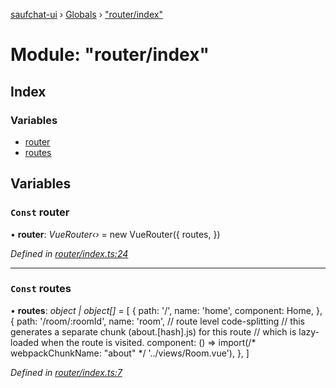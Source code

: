 [saufchat-ui](../README.md) › [Globals](../globals.md) › ["router/index"](_router_index_.md)

# Module: "router/index"

## Index

### Variables

* [router](_router_index_.md#const-router)
* [routes](_router_index_.md#const-routes)

## Variables

### `Const` router

• **router**: *VueRouter‹›* = new VueRouter({
	routes,
})

*Defined in [router/index.ts:24](https://github.com/Capevace/saufchat-ui/blob/41a33aa/src/router/index.ts#L24)*

___

### `Const` routes

• **routes**: *object | object[]* = [
	{
		path: '/',
		name: 'home',
		component: Home,
	},
	{
		path: '/room/:roomId',
		name: 'room',
		// route level code-splitting
		// this generates a separate chunk (about.[hash].js) for this route
		// which is lazy-loaded when the route is visited.
		component: () =>
			import(/* webpackChunkName: "about" */ '../views/Room.vue'),
	},
]

*Defined in [router/index.ts:7](https://github.com/Capevace/saufchat-ui/blob/41a33aa/src/router/index.ts#L7)*
